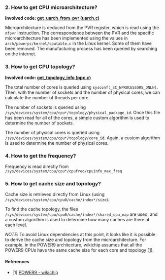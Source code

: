 ### 2. How to get CPU microarchitecture?
__Involved code: [get_uarch_from_pvr (uarch.c)](https://github.com/Dr-Noob/cpufetch/src/ppc/uarch.c)__

Microarchitecture is deduced from the PVR register, which is read using the `mfpvr` instruction. The correspondence between the PVR and the specific microarchitecture has been implemented using the values in `arch/powerpc/kernel/cputable.c` in the Linux kernel. Some of them have been removed. The manufacturing process has been queried by searching on the internet.

### 3. How to get CPU topology?
__Involved code: [get_topology_info (ppc.c)](https://github.com/Dr-Noob/cpufetch/src/ppc/ppc.c)__

The total number of cores is queried using `sysconf(_SC_NPROCESSORS_ONLN)`. Then, with the number of sockets and the number of physical cores, we can calculate the number of threads per core.

The number of sockets is queried using `/sys/devices/system/cpu/cpu*/topology/physical_package_id`. Once this file has been read for all of the cores, a simple custom algorithm is used to determine the number of sockets.

The number of physical cores is queried using `/sys/devices/system/cpu/cpu*/topology/core_id`. Again, a custom algorithm is used to determine the number of physical cores.

### 4. How to get the frequency?
Frequency is read directly from `/sys/devices/system/cpu/cpu*/cpufreq/cpuinfo_max_freq`

### 5. How to get cache size and topology?
Cache size is retrieved directly from Linux (using `/sys/devices/system/cpu/cpu0/cache/index*/size`).

To find the cache topology, the files `/sys/devices/system/cpu/cpu0/cache/index*/shared_cpu_map` are used, and a custom algorithm is used to determine how many caches are there at each level.

_NOTE_: To avoid Linux dependencies at this point, it looks like it is possible to derive the cache size and topology from the microarchitecture. For example, in the POWER9 architecture, wikichip assumes that all the POWER9 CPUs have the same cache size for each core and topology [[1](#references)].

#### References
- [1] [POWER9 - wikichip](https://en.wikichip.org/wiki/ibm/microarchitectures/power9)
